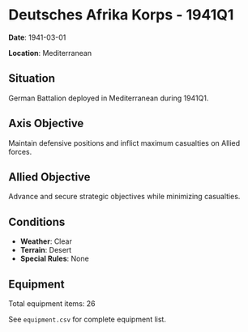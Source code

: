 # Deutsches Afrika Korps - 1941Q1

**Date**: 1941-03-01

**Location**: Mediterranean

## Situation

German Battalion deployed in Mediterranean during 1941Q1.

## Axis Objective

Maintain defensive positions and inflict maximum casualties on Allied forces.

## Allied Objective

Advance and secure strategic objectives while minimizing casualties.

## Conditions

- **Weather**: Clear
- **Terrain**: Desert
- **Special Rules**: None

## Equipment

Total equipment items: 26

See `equipment.csv` for complete equipment list.
